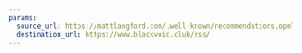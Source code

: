 ```yaml
---
params:
  source_url: https://mattlangford.com/.well-known/recommendations.opml
  destination_url: https://www.blackvoid.club/rss/
---
```

